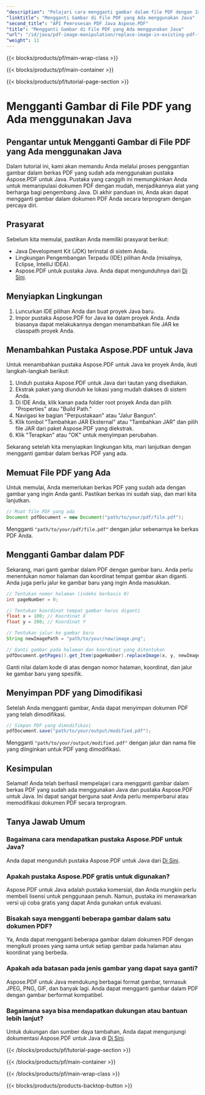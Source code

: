 ```yaml
---
"description": "Pelajari cara mengganti gambar dalam file PDF dengan Java menggunakan Aspose.PDF untuk Java. Panduan langkah demi langkah dengan contoh kode untuk penggantian gambar yang lancar."
"linktitle": "Mengganti Gambar di File PDF yang Ada menggunakan Java"
"second_title": "API Pemrosesan PDF Java Aspose.PDF"
"title": "Mengganti Gambar di File PDF yang Ada menggunakan Java"
"url": "/id/java/pdf-image-manipulation/replace-image-in-existing-pdf-file-using-java/"
"weight": 11
---
```


{{< blocks/products/pf/main-wrap-class >}}

{{< blocks/products/pf/main-container >}}

{{< blocks/products/pf/tutorial-page-section >}}

# Mengganti Gambar di File PDF yang Ada menggunakan Java


## Pengantar untuk Mengganti Gambar di File PDF yang Ada menggunakan Java

Dalam tutorial ini, kami akan memandu Anda melalui proses penggantian gambar dalam berkas PDF yang sudah ada menggunakan pustaka Aspose.PDF untuk Java. Pustaka yang canggih ini memungkinkan Anda untuk memanipulasi dokumen PDF dengan mudah, menjadikannya alat yang berharga bagi pengembang Java. Di akhir panduan ini, Anda akan dapat mengganti gambar dalam dokumen PDF Anda secara terprogram dengan percaya diri.

## Prasyarat

Sebelum kita memulai, pastikan Anda memiliki prasyarat berikut:

- Java Development Kit (JDK) terinstal di sistem Anda.
- Lingkungan Pengembangan Terpadu (IDE) pilihan Anda (misalnya, Eclipse, IntelliJ IDEA).
- Aspose.PDF untuk pustaka Java. Anda dapat mengunduhnya dari [Di Sini](https://releases.aspose.com/pdf/java/).

## Menyiapkan Lingkungan

1. Luncurkan IDE pilihan Anda dan buat proyek Java baru.
2. Impor pustaka Aspose.PDF for Java ke dalam proyek Anda. Anda biasanya dapat melakukannya dengan menambahkan file JAR ke classpath proyek Anda.

## Menambahkan Pustaka Aspose.PDF untuk Java

Untuk menambahkan pustaka Aspose.PDF untuk Java ke proyek Anda, ikuti langkah-langkah berikut:

1. Unduh pustaka Aspose.PDF untuk Java dari tautan yang disediakan.
2. Ekstrak paket yang diunduh ke lokasi yang mudah diakses di sistem Anda.
3. Di IDE Anda, klik kanan pada folder root proyek Anda dan pilih "Properties" atau "Build Path."
4. Navigasi ke bagian "Perpustakaan" atau "Jalur Bangun".
5. Klik tombol "Tambahkan JAR Eksternal" atau "Tambahkan JAR" dan pilih file JAR dari paket Aspose.PDF yang diekstrak.
6. Klik "Terapkan" atau "OK" untuk menyimpan perubahan.

Sekarang setelah kita menyiapkan lingkungan kita, mari lanjutkan dengan mengganti gambar dalam berkas PDF yang ada.

## Memuat File PDF yang Ada

Untuk memulai, Anda memerlukan berkas PDF yang sudah ada dengan gambar yang ingin Anda ganti. Pastikan berkas ini sudah siap, dan mari kita lanjutkan.

```java
// Muat file PDF yang ada
Document pdfDocument = new Document("path/to/your/pdf/file.pdf");
```

Mengganti `"path/to/your/pdf/file.pdf"` dengan jalur sebenarnya ke berkas PDF Anda.

## Mengganti Gambar dalam PDF

Sekarang, mari ganti gambar dalam PDF dengan gambar baru. Anda perlu menentukan nomor halaman dan koordinat tempat gambar akan diganti. Anda juga perlu jalur ke gambar baru yang ingin Anda masukkan.

```java
// Tentukan nomor halaman (indeks berbasis 0)
int pageNumber = 0;

// Tentukan koordinat tempat gambar harus diganti
float x = 100; // Koordinat X
float y = 200; // Koordinat Y

// Tentukan jalur ke gambar baru
String newImagePath = "path/to/your/new/image.png";

// Ganti gambar pada halaman dan koordinat yang ditentukan
pdfDocument.getPages().get_Item(pageNumber).replaceImage(x, y, newImagePath);
```

Ganti nilai dalam kode di atas dengan nomor halaman, koordinat, dan jalur ke gambar baru yang spesifik.

## Menyimpan PDF yang Dimodifikasi

Setelah Anda mengganti gambar, Anda dapat menyimpan dokumen PDF yang telah dimodifikasi.

```java
// Simpan PDF yang dimodifikasi
pdfDocument.save("path/to/your/output/modified.pdf");
```

Mengganti `"path/to/your/output/modified.pdf"` dengan jalur dan nama file yang diinginkan untuk PDF yang dimodifikasi.

## Kesimpulan

Selamat! Anda telah berhasil mempelajari cara mengganti gambar dalam berkas PDF yang sudah ada menggunakan Java dan pustaka Aspose.PDF untuk Java. Ini dapat sangat berguna saat Anda perlu memperbarui atau memodifikasi dokumen PDF secara terprogram.

## Tanya Jawab Umum

### Bagaimana cara mendapatkan pustaka Aspose.PDF untuk Java?

Anda dapat mengunduh pustaka Aspose.PDF untuk Java dari [Di Sini](https://releases.aspose.com/pdf/java/).

### Apakah pustaka Aspose.PDF gratis untuk digunakan?

Aspose.PDF untuk Java adalah pustaka komersial, dan Anda mungkin perlu membeli lisensi untuk penggunaan penuh. Namun, pustaka ini menawarkan versi uji coba gratis yang dapat Anda gunakan untuk evaluasi.

### Bisakah saya mengganti beberapa gambar dalam satu dokumen PDF?

Ya, Anda dapat mengganti beberapa gambar dalam dokumen PDF dengan mengikuti proses yang sama untuk setiap gambar pada halaman atau koordinat yang berbeda.

### Apakah ada batasan pada jenis gambar yang dapat saya ganti?

Aspose.PDF untuk Java mendukung berbagai format gambar, termasuk JPEG, PNG, GIF, dan banyak lagi. Anda dapat mengganti gambar dalam PDF dengan gambar berformat kompatibel.

### Bagaimana saya bisa mendapatkan dukungan atau bantuan lebih lanjut?

Untuk dukungan dan sumber daya tambahan, Anda dapat mengunjungi dokumentasi Aspose.PDF untuk Java di [Di Sini](https://reference.aspose.com/pdf/java/).

{{< /blocks/products/pf/tutorial-page-section >}}

{{< /blocks/products/pf/main-container >}}

{{< /blocks/products/pf/main-wrap-class >}}

{{< blocks/products/products-backtop-button >}}